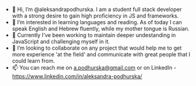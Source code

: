 - 👋 Hi, I’m @aleksandrapodhurska. I am a student full stack developer with a strong desire to gain high proficiency in JS and frameworks.
- 👀 I’m interested in learning languages and reading. As of today I can speak English and Hebrew fluently, while my mother tongue is Russian.
- 🌱 Currently I've been working to maintain deeper undestanding in JavaScript and challenging myself in it.
- 💞️ I’m looking to collaborate on any project that would help me to get more experience 'at the field' and communicate with great people that I could learn from.
- 📫 You can reach me on a.podhurska@gmail.com or on LinkedIn - https://www.linkedin.com/in/aleksandra-podhurska/

<!---
aleksandrapodhurska/aleksandrapodhurska is a ✨ special ✨ repository because its `README.md` (this file) appears on your GitHub profile.
You can click the Preview link to take a look at your changes.
--->
